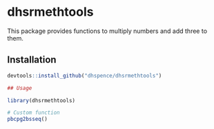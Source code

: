 # dhsrmethtools

This package provides functions to multiply numbers and add three to them.

## Installation

```R
devtools::install_github("dhspence/dhsrmethtools")

## Usage

library(dhsrmethtools)

# Custom function
pbcpg2bsseq()
